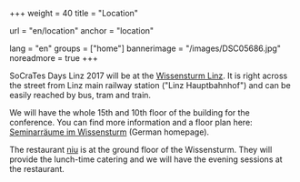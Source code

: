 +++
weight = 40
title = "Location"

url = "en/location"
anchor = "location"

lang = "en"
groups = ["home"]
bannerimage = "/images/DSC05686.jpg"
noreadmore = true
+++

SoCraTes Days Linz 2017 will be at the <a href="http://www.linz.at/wissensturm/">Wissensturm Linz</a>. It is right across the street from Linz main railway station ("Linz Hauptbahnhof") and can be easily reached by bus, tram and train.

We will have the whole 15th and 10th floor of the building for the conference. You can find more information and a floor plan here: <a href="http://www.linz.at/wissensturm/90.asp">Seminarräume im Wissensturm</a> (German homepage).

The restaurant <a href="http://www.niu.at/">niu</a> is at the ground floor of the Wissensturm. They will provide the lunch-time catering and we will have the evening sessions at the restaurant.

<!--more-->